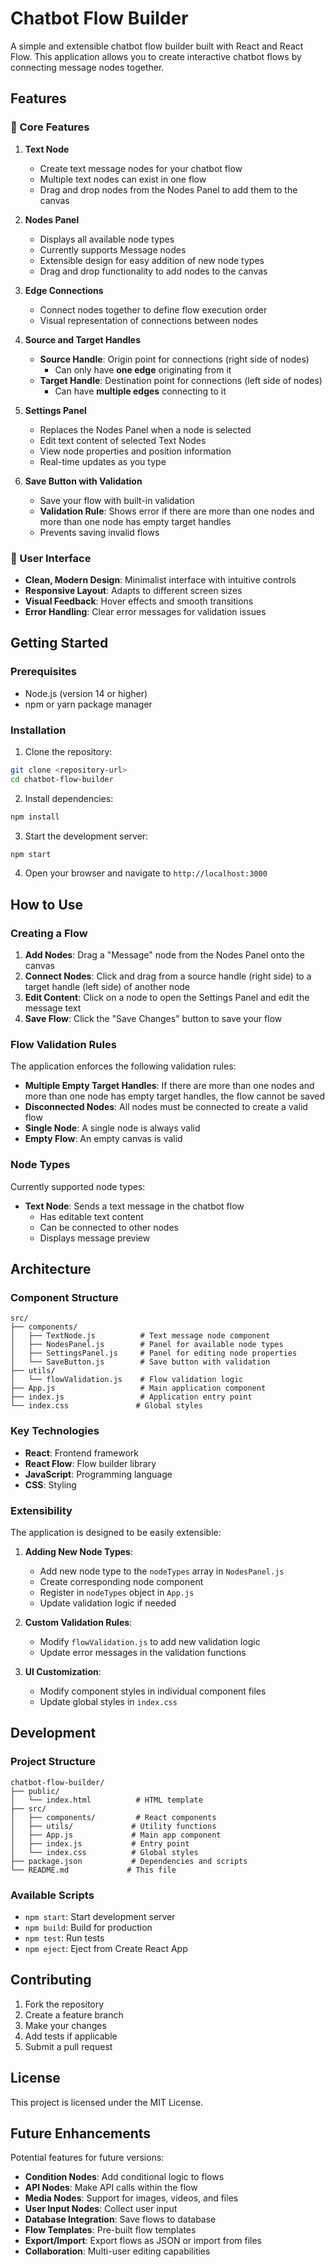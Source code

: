 # Chatbot Flow Builder

A simple and extensible chatbot flow builder built with React and React Flow. This application allows you to create interactive chatbot flows by connecting message nodes together.

## Features

### 🎯 Core Features

1. **Text Node**
   - Create text message nodes for your chatbot flow
   - Multiple text nodes can exist in one flow
   - Drag and drop nodes from the Nodes Panel to add them to the canvas

2. **Nodes Panel**
   - Displays all available node types
   - Currently supports Message nodes
   - Extensible design for easy addition of new node types
   - Drag and drop functionality to add nodes to the canvas

3. **Edge Connections**
   - Connect nodes together to define flow execution order
   - Visual representation of connections between nodes

4. **Source and Target Handles**
   - **Source Handle**: Origin point for connections (right side of nodes)
     - Can only have **one edge** originating from it
   - **Target Handle**: Destination point for connections (left side of nodes)
     - Can have **multiple edges** connecting to it

5. **Settings Panel**
   - Replaces the Nodes Panel when a node is selected
   - Edit text content of selected Text Nodes
   - View node properties and position information
   - Real-time updates as you type

6. **Save Button with Validation**
   - Save your flow with built-in validation
   - **Validation Rule**: Shows error if there are more than one nodes and more than one node has empty target handles
   - Prevents saving invalid flows

### 🎨 User Interface

- **Clean, Modern Design**: Minimalist interface with intuitive controls
- **Responsive Layout**: Adapts to different screen sizes
- **Visual Feedback**: Hover effects and smooth transitions
- **Error Handling**: Clear error messages for validation issues

## Getting Started

### Prerequisites

- Node.js (version 14 or higher)
- npm or yarn package manager

### Installation

1. Clone the repository:
```bash
git clone <repository-url>
cd chatbot-flow-builder
```

2. Install dependencies:
```bash
npm install
```

3. Start the development server:
```bash
npm start
```

4. Open your browser and navigate to `http://localhost:3000`

## How to Use

### Creating a Flow

1. **Add Nodes**: Drag a "Message" node from the Nodes Panel onto the canvas
2. **Connect Nodes**: Click and drag from a source handle (right side) to a target handle (left side) of another node
3. **Edit Content**: Click on a node to open the Settings Panel and edit the message text
4. **Save Flow**: Click the "Save Changes" button to save your flow

### Flow Validation Rules

The application enforces the following validation rules:

- **Multiple Empty Target Handles**: If there are more than one nodes and more than one node has empty target handles, the flow cannot be saved
- **Disconnected Nodes**: All nodes must be connected to create a valid flow
- **Single Node**: A single node is always valid
- **Empty Flow**: An empty canvas is valid

### Node Types

Currently supported node types:

- **Text Node**: Sends a text message in the chatbot flow
  - Has editable text content
  - Can be connected to other nodes
  - Displays message preview

## Architecture

### Component Structure

```
src/
├── components/
│   ├── TextNode.js          # Text message node component
│   ├── NodesPanel.js        # Panel for available node types
│   ├── SettingsPanel.js     # Panel for editing node properties
│   └── SaveButton.js        # Save button with validation
├── utils/
│   └── flowValidation.js    # Flow validation logic
├── App.js                   # Main application component
├── index.js                 # Application entry point
└── index.css               # Global styles
```

### Key Technologies

- **React**: Frontend framework
- **React Flow**: Flow builder library
- **JavaScript**: Programming language
- **CSS**: Styling

### Extensibility

The application is designed to be easily extensible:

1. **Adding New Node Types**:
   - Add new node type to the `nodeTypes` array in `NodesPanel.js`
   - Create corresponding node component
   - Register in `nodeTypes` object in `App.js`
   - Update validation logic if needed

2. **Custom Validation Rules**:
   - Modify `flowValidation.js` to add new validation logic
   - Update error messages in the validation functions

3. **UI Customization**:
   - Modify component styles in individual component files
   - Update global styles in `index.css`

## Development

### Project Structure

```
chatbot-flow-builder/
├── public/
│   └── index.html          # HTML template
├── src/
│   ├── components/         # React components
│   ├── utils/             # Utility functions
│   ├── App.js             # Main app component
│   ├── index.js           # Entry point
│   └── index.css          # Global styles
├── package.json           # Dependencies and scripts
└── README.md             # This file
```

### Available Scripts

- `npm start`: Start development server
- `npm build`: Build for production
- `npm test`: Run tests
- `npm eject`: Eject from Create React App

## Contributing

1. Fork the repository
2. Create a feature branch
3. Make your changes
4. Add tests if applicable
5. Submit a pull request

## License

This project is licensed under the MIT License.

## Future Enhancements

Potential features for future versions:

- **Condition Nodes**: Add conditional logic to flows
- **API Nodes**: Make API calls within the flow
- **Media Nodes**: Support for images, videos, and files
- **User Input Nodes**: Collect user input
- **Database Integration**: Save flows to database
- **Flow Templates**: Pre-built flow templates
- **Export/Import**: Export flows as JSON or import from files
- **Collaboration**: Multi-user editing capabilities
